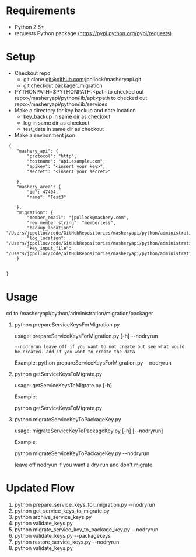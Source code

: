 # Requirements
* Python 2.6+
* requests Python package (https://pypi.python.org/pypi/requests)

# Setup
* Checkout repo
    * git clone git@github.com:jpollock/masheryapi.git
    * git checkout packager_migration
* PYTHONPATH=$PYTHONPATH:\<path to checked out repo>/masheryapi/python/lib/api:\<path to checked out repo>/masheryapi/python/lib/services
* Make a directory for key backup and note location
    * key_backup in same dir as checkout
    * log in same dir as checkout
    * test_data in same dir as checkout
* Make a environment json

````
 {
    "mashery_api": {
        "protocol": "http",
        "hostname": "api.example.com",
        "apikey": "<insert your key>",
        "secret": "<insert your secret>"
 
    },
    "mashery_area": {
        "id": 47404,
        "name": "Test3"

    },
    "migration": {
        "member_email": "jpollock@mashery.com",
        "new_member_string": "memberless",
        "backup_location": "/Users/jppolloc/code/GitHubRepositories/masheryapi/python/administration/migration/packager/key_backup/",
        "log_location": "/Users/jppolloc/code/GitHubRepositories/masheryapi/python/administration/migration/packager/log/",
        "key_input_file": "/Users/jppolloc/code/GitHubRepositories/masheryapi/python/administration/migration/packager/test_data/keys_to_migrate.json"
    }


}
````
    

# Usage

cd to <path to checked out repo>/masheryapi/python/administration/migration/packager

1. python prepareServiceKeysForMigration.py

    usage: prepareServiceKeysForMigration.py [-h]
                                         --nodryrun

       --nodryrun leave off if you want to not create but see what would be created. add if you want to create the data
    
    Example:
    python prepareServiceKeysForMigration.py --nodryrun

2. python getServiceKeysToMigrate.py

    usage: getServiceKeysToMigrate.py [-h]
        
    Example:
    
     python getServiceKeysToMigrate.py 
     
3. python migrateServiceKeyToPackageKey.py

    usage: migrateServiceKeyToPackageKey.py [-h] [--nodryrun] 
    
    Example: 

	python migrateServiceKeyToPackageKey.py  --nodryrun
	
	leave off nodryun if you want a dry run and don't migrate
	
	
# Updated Flow

1. python prepare_service_keys_for_migration.py --nodryrun
2. python get_service_keys_to_migrate.py
3. python archive_service_keys.py
4. python validate_keys.py
5. python migrate_service_key_to_package_key.py --nodryrun
6. python validate_keys.py --packagekeys
7. python restore_service_keys.py --nodryrun
8. python validate_keys.py